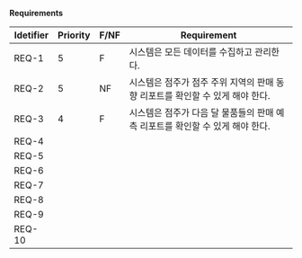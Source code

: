**Requirements**

| Idetifier | Priority | F/NF | Requirement                                                  |
| --------- | -------- | ---- | ------------------------------------------------------------ |
| REQ-1     | 5        | F    | 시스템은 모든 데이터를 수집하고 관리한다. |
| REQ-2     | 5        | NF   | 시스템은 점주가 점주 주위 지역의 판매 동향 리포트를 확인할 수 있게 해야 한다. |
| REQ-3     | 4        | F    | 시스템은 점주가 다음 달 물품들의 판매 예측 리포트를 확인할 수 있게 해야 한다. |
| REQ-4     |          |      |  |
| REQ-5     |          |      |  |
| REQ-6     |          |      |  |
| REQ-7     |          |      |  |
| REQ-8     |          |      |  |
| REQ-9     |          |      |  |
| REQ-10    |          |      |  |
 
